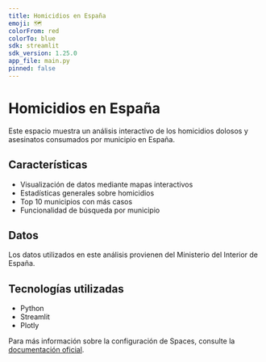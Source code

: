 ```yaml
---
title: Homicidios en España
emoji: 🗺️
colorFrom: red
colorTo: blue
sdk: streamlit
sdk_version: 1.25.0
app_file: main.py
pinned: false
---
```


# Homicidios en España

Este espacio muestra un análisis interactivo de los homicidios dolosos y asesinatos consumados por municipio en España.

## Características

- Visualización de datos mediante mapas interactivos
- Estadísticas generales sobre homicidios
- Top 10 municipios con más casos
- Funcionalidad de búsqueda por municipio

## Datos

Los datos utilizados en este análisis provienen del Ministerio del Interior de España.

## Tecnologías utilizadas

- Python
- Streamlit
- Plotly

Para más información sobre la configuración de Spaces, consulte la [documentación oficial](https://huggingface.co/docs/hub/spaces-config-reference).
